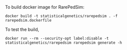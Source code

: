To build docker image for RarePedSim:

```
docker build -t statisticalgenetics/rarepedsim . -f rarepedsim.dockerfile
```

To test the build,

```
docker run --rm --security-opt label:disable -t statisticalgenetics/rarepedsim rarepedsim generate -h
```
